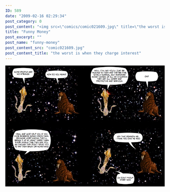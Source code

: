 ```yaml
---
ID: 589
date: "2009-02-16 02:29:34"
post_category: 0
post_content: "<img src=\"comics/comic021609.jpg\" title=\"the worst is when they charge interest\" />"
title: "Funny Money"
post_excerpt: ""
post_name: "funny-money"
post_content_src: "comic021609.jpg"
post_content_title: "the worst is when they charge interest"
---
```



[![the worst is when they charge interest](/comics-hi-res/comic021609.jpg)](/comics-hi-res/comic021609.jpg)
